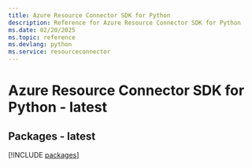 ```yaml
---
title: Azure Resource Connector SDK for Python
description: Reference for Azure Resource Connector SDK for Python
ms.date: 02/20/2025
ms.topic: reference
ms.devlang: python
ms.service: resourceconnector
---
```

# Azure Resource Connector SDK for Python - latest
## Packages - latest
[!INCLUDE [packages](resource-connector-index.md)]